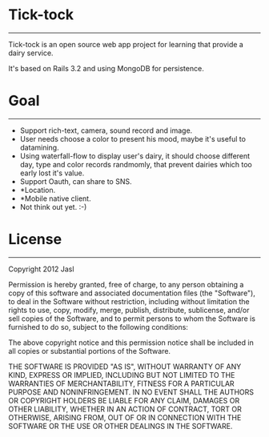Tick-tock
==========
----------------------------------
Tick-tock is an open source web app project for learning that provide a dairy service.

It's based on Rails 3.2 and using MongoDB for persistence.

Goal
==========
----------------------------------
- Support rich-text, camera, sound record and image.
- User needs choose a color to present his mood, maybe it's useful to datamining.
- Using waterfall-flow to display user's dairy, it should choose different day, type and color records randmomly, that prevent dairies which too early lost it's value.
- Support Oauth, can share to SNS.
- *Location.
- *Mobile native client.
- Not think out yet. :-)

License
==========
----------------------------------
Copyright 2012 Jasl

Permission is hereby granted, free of charge, to any person obtaining
a copy of this software and associated documentation files (the
"Software"), to deal in the Software without restriction, including
without limitation the rights to use, copy, modify, merge, publish,
distribute, sublicense, and/or sell copies of the Software, and to
permit persons to whom the Software is furnished to do so, subject to
the following conditions:

The above copyright notice and this permission notice shall be
included in all copies or substantial portions of the Software.

THE SOFTWARE IS PROVIDED "AS IS", WITHOUT WARRANTY OF ANY KIND,
EXPRESS OR IMPLIED, INCLUDING BUT NOT LIMITED TO THE WARRANTIES OF
MERCHANTABILITY, FITNESS FOR A PARTICULAR PURPOSE AND
NONINFRINGEMENT. IN NO EVENT SHALL THE AUTHORS OR COPYRIGHT HOLDERS BE
LIABLE FOR ANY CLAIM, DAMAGES OR OTHER LIABILITY, WHETHER IN AN ACTION
OF CONTRACT, TORT OR OTHERWISE, ARISING FROM, OUT OF OR IN CONNECTION
WITH THE SOFTWARE OR THE USE OR OTHER DEALINGS IN THE SOFTWARE.

